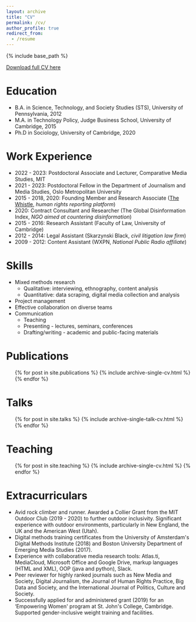 ```yaml
---
layout: archive
title: "CV"
permalink: /cv/
author_profile: true
redirect_from:
  - /resume
---
```


{% include base_path %}


[Download full CV here](/files/Rebekah-Larsen-CV.pdf)

Education
======
* B.A. in Science, Technology, and Society Studies (STS), University of Pennsylvania, 2012
* M.A. in Technology Policy, Judge Business School, University of Cambridge, 2015
* Ph.D in Sociology, University of Cambridge, 2020 

Work Experience 
======
* 2022 - 2023: Postdoctoral Associate and Lecturer, Comparative Media Studies, MIT
* 2021 - 2023: Postdoctoral Fellow in the Department of Journalism and Media Studies, Oslo Metropolitan University
* 2015 - 2018, 2020: Founding Member and Research Associate ([The Whistle](http://thewhistle.org/), <i>human rights reporting platform</i>)
* 2020: Contract Consultant and Researcher (The Global Disinformation Index, <i>NGO aimed at countering disinformation</i>)
* 2015 - 2016: Research Assistant (Faculty of Law, University of Cambridge)
* 2012 - 2014: Legal Assistant (Skarzynski Black, <i>civil litigation law firm</i>)
* 2009 - 2012: Content Assistant (WXPN, <i>National Public Radio affiliate</i>)

  
Skills
======
* Mixed methods research 
  * Qualitative: interviewing, ethnography, content analysis
  * Quantitative: data scraping, digital media collection and analysis
* Project management
* Effective collaboration on diverse teams
* Communication
  * Teaching
  * Presenting - lectures, seminars, conferences
  * Drafting/writing - academic and public-facing materials

Publications
======
  <ul>{% for post in site.publications %}
    {% include archive-single-cv.html %}
  {% endfor %}</ul>
  
Talks
======
  <ul>{% for post in site.talks %}
    {% include archive-single-talk-cv.html %}
  {% endfor %}</ul>
  
Teaching
======
  <ul>{% for post in site.teaching %}
    {% include archive-single-cv.html %}
  {% endfor %}</ul>
  
Extracurriculars
======
* Avid rock climber and runner. Awarded a Collier Grant from the MIT Outdoor Club (2019 - 2020) to further outdoor inclusivity. Significant experience with outdoor environments, particularly in New England, the UK and the American West (Utah).
* Digital methods training certificates from the University of Amsterdam's Digital Methods Institute (2018) and Boston University Department of Emerging Media Studies (2017).
* Experience with collaborative media research tools: Atlas.ti, MediaCloud, Microsoft Office and Google Drive, markup languages (HTML and XML), OOP (java and python), Slack.
* Peer reviewer for highly ranked journals such as New Media and Society, Digital Journalism, the Journal of Human Rights Practice, Big Data and Society, and the International Journal of Politics, Culture and Society.
* Successfully applied for and administered grant (2019) for an ‘Empowering Women' program at St. John's College, Cambridge. Supported gender-inclusive weight training and facilities. 

